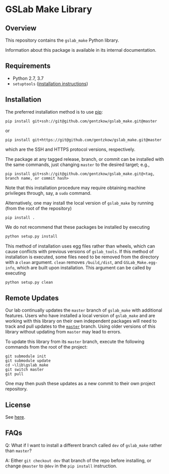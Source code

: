 # GSLab Make Library

Overview
--------
This repository contains the `gslab_make` Python library. 

Information about this package is available in its internal documentation. 

Requirements
------------
- Python 2.7, 3.7
- `setuptools` ([installation instructions](https://packaging.python.org/installing/))

Installation
------------

The preferred installation method is to use [pip](https://pypi.python.org/pypi/pip):
```
pip install git+ssh://git@github.com/gentzkow/gslab_make.git@master
```
or
```
pip install git+https://git@github.com/gentzkow/gslab_make.git@master
```
which are the SSH and HTTPS protocol versions, respectively.

The package at any tagged release, branch, or commit can be installed with the same commands, just changing `master` to the desired target; e.g., 
```
pip install git+ssh://git@github.com/gentzkow/gslab_make.git@<tag, branch name, or commit hash>
```

Note that this installation procedure may require obtaining machine privileges through,
say, a `sudo` command.

Alternatively, one may install the local version of `gslab_make` by running (from the root of the repository)

```
pip install .
```

We do not recommend that these packages be installed by executing
```bash
python setup.py install
```
This method of installation uses egg files rather than wheels, which can cause conflicts with previous versions of `gslab_tools`. If this method of installation is executed, some files need to be removed from the directory with a `clean` argument. `clean` removes `/build`,`/dist`, and `GSLab_Make.egg-info`, which are built upon installation. This argument can be called by executing 

```bash
python setup.py clean
```

Remote Updates
------------
Our lab continually updates the `master` branch of `gslab_make` with additional features. Users who have installed a local version of `gslab_make` and are working with this library on their own independent packages will need to track and pull updates to the [`master`](https://github.com/gslab-econ/gslab_make) branch. Using older versions of this library without updating from `master` may lead to errors. 

To update this library from its `master` branch, execute the following commands from the root of the project:

```
git submodule init
git submodule update
cd ~\lib\gslab_make
git switch master
git pull
```

One may then push these updates as a new commit to their own project repository.


License
-------
See [here](https://github.com/gentzkow/gslab_make/blob/master/LICENSE.txt).

FAQs
-------

Q: What if I want to install a different branch called `dev` of `gslab_make` rather than `master`?

A: Either `git checkout dev` that branch of the repo before installing, or change `@master` to `@dev` in the `pip install` instruction.

